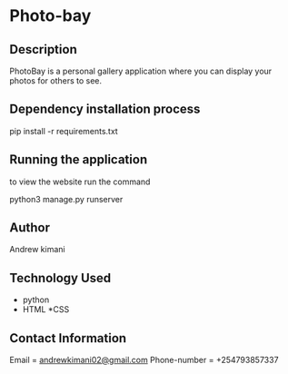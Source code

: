 # Photo-bay

## Description

PhotoBay is a personal gallery application where you can display your photos for others to see.

## Dependency installation process

pip install -r requirements.txt

## Running the application
to view the website run the command

python3 manage.py runserver

## Author 
Andrew kimani

## Technology Used
* python
* HTML
*CSS

## Contact Information
Email = andrewkimani02@gmail.com
Phone-number = +254793857337
